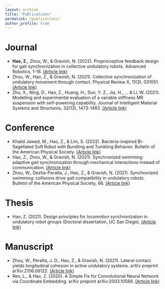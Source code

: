 ```yaml
---
layout: archive
title: "Publications"
permalink: /publications/
author_profile: true
---
```


Journal
======
* **Hao, Z.**, Zhou, W., & Gravish, N. (2022). Proprioceptive feedback design for gait synchronization in collective undulatory robots. Advanced Robotics, 1-16.  [(Article link)](https://www.tandfonline.com/doi/abs/10.1080/01691864.2022.2050810?journalCode=tadr20)
* Zhou, W., Hao, Z., & Gravish, N. (2021). Collective synchronization of undulatory movement through contact. Physical Review X, 11(3), 031051. [(Article link)](https://journals.aps.org/prx/accepted/ee07bKb2M3f12909456811f34575a7e178c4843fc)
* Zhu, X., Ning, D., Hao, Z., Huang, H., Sun, Y. Z., Jia, H., ... & Li, W. (2021). Modelling and experimental evaluation of a variable stiffness MR suspension with self-powering capability. Journal of Intelligent Material Systems and Structures, 32(13), 1473-1483. [(Article link)](https://journals.sagepub.com/doi/abs/10.1177/1045389X20986994)

Conference
======
* Khalid Jawed, M., Hao, Z., & Lim, S. (2022). Bacteria-inspired Bi-flagellated Soft Robot with Bundling and Tumbling Behavior. Bulletin of the American Physical Society. [(Article link)](https://meetings.aps.org/Meeting/MAR22/Session/Z08.11)
* Hao, Z., Zhou, W., & Gravish, N. (2021). Synchronized swimming: adaptive gait synchronization through mechanical interactions instead of communication. [(Article link)](https://ir.library.osaka-u.ac.jp/repo/ouka/all/84894/s60b67cd40e086.pdf)
* Zhou, W., Dezha-Peralta, J., Hao, Z., & Gravish, N. (2021). Synchronized swimming: collisions drive gait compatibility in undulatory robots. Bulletin of the American Physical Society, 66. [(Article link)](https://meetings.aps.org/Meeting/MAR21/Session/R14.9)

Thesis
======
* Hao, Z. (2021). Design principles for locomotion synchronization in undulatory robot groups (Doctoral dissertation, UC San Diego). [(Article link)](https://escholarship.org/uc/item/4842p306)

Manuscript
======
* Zhou, W., Peralta, J. D., Hao, Z., & Gravish, N. (2021). Lateral contact yields longitudinal cohesion in active undulatory systems. arXiv preprint arXiv:2106.06122.  [(Article link)](https://arxiv.org/abs/2106.06122)
* Ren, L., & Hao, Z. (2020). A Simple Fix for Convolutional Neural Network via Coordinate Embedding. arXiv preprint arXiv:2003.10589. [(Article link)](https://arxiv.org/abs/2003.10589)
